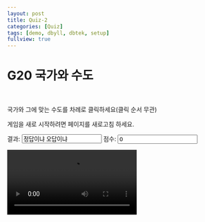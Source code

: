 ```yaml
---
layout: post
title: Quiz-2
categories: [Quiz]
tags: [demo, dbyll, dbtek, setup]
fullview: true
---
```


<html>
<head>
    <title>퀴즈 게임(다형식 동영상)</title>
<style>
.thing {position:absolute;left: -599px; top: 0px; border: 2px; border-style: double; background-color: white; margin: 5px; padding: 5px; }

#vid {position:absolute; visibility:hidden; z-index: 0; }

</style>
    <script type="text/javascript">
 var facts = [
   ["중국","베이징",false],
   ["인도","뉴 델리",false],
   ["유럽 연합","브뤼셀",false],
   ["미국","워싱톤, DC",false],
   ["인도네시아","자카르타",false],
   ["브라질","브라질리아",false],
   ["러시아","모스크바",false],
   ["일본","도쿄",false],
   ["멕시코","멕시코 시티",false],
   ["독일","베를린",false],
   ["터키","앙카라",false],
   ["프랑스","파리",false],
   ["영국","런던",false],
   ["이탈리아","로마",false],
   ["남아프리카","프레토리아",false],
   ["대한민국","서울",false],
   ["아르헨티나","부에노스 아이레스",false],
   ["캐나다","오타와",false],
   ["사우디 아라비아","리야드",false],
   ["호주","캔버라",false]
   ];
  
 var thingelem;
 var nq = 4;  //number of questions asked in a game
 var elementinmotion;
 var makingmove = false;
 var inbetween = 300;
 var col1 = 20;
 var row1 = 200;
 var rowsize = 50;
 var slots = new Array(nq);
 

 
function init(){
   setupgame();
}

function setupgame() {
 var i;
 var c;
 var s;
 var mx = col1;
 var my = row1;
 var d;
 var uniqueid;
 // mark all faces as not being used.
 for (i=0;i<facts.length;i++) {
  facts[i][2] = false; 
 }
 for (i=0;i<nq;i++) {
  slots[i] = -100;
 }
 for(i=0;i<nq;i++) {
  do {c = Math.floor(Math.random()*facts.length);}
  while (facts[c][2]==true)
  facts[c][2]=true; 
  uniqueid = "c"+String(c);
  d = document.createElement('country');
     d.innerHTML = (
       "<div class='thing' id='"+uniqueid+"'>placeholder</div>");
  document.body.appendChild(d);  
  thingelem = document.getElementById(uniqueid);
  thingelem.textContent=facts[c][0];
  thingelem.style.top = String(my)+"px";
  thingelem.style.left = String(mx)+"px";
  thingelem.addEventListener('click',pickelement,false);
  uniqueid = "p"+String(c);
  d = document.createElement('cap');
     d.innerHTML = (
       "<div class='thing' id='"+uniqueid+"'>placeholder</div>");
  document.body.appendChild(d);  
  thingelem = document.getElementById(uniqueid);
  thingelem.textContent=facts[c][1];
  // put this thing in random choice from empty slots
  do {s = Math.floor(Math.random()*nq);}
  while (slots[s]>=0)
  slots[s]=c; 
  thingelem.style.top = String(row1+s*rowsize)+"px";
  thingelem.style.left = String(col1+inbetween)+"px";
  thingelem.addEventListener('click',pickelement,false);
  my +=rowsize;
 }
 document.f.score.value = "0";
 return false;
}

 function pickelement(ev) {
  var thisx;
  var thisxn;
  var sc;
  if (makingmove) {
   if (this==elementinmotion) {
    elementinmotion.style.backgroundColor = "white";
    makingmove = false;
    return;
   }
   thisx= this.style.left;
   thisx = thisx.substring(0,thisx.length-2);  //remove the px
  thisxn = Number(thisx) + 115;
   elementinmotion.style.left = String(thisxn)+"px";
   elementinmotion.style.top = this.style.top;
   makingmove = false;
   if (this.id.substring(1)==elementinmotion.id.substring(1)) {
    elementinmotion.style.backgroundColor = "gold";
    this.style.backgroundColor = "gold";
    document.f.out.value = "정답";
    sc = 1+Number(document.f.score.value);
    document.f.score.value = String(sc);
    if (sc==nq) {
    v = document.getElementById("vid");
    v.style.visibility = "visible";
    v.style.zIndex="10000";
    v.play();
       }
    }
   else {
    document.f.out.value = "오답";
    elementinmotion.style.backgroundColor = "white";
    }
  }
  else {
  makingmove = true;
  elementinmotion = this;
  elementinmotion.style.backgroundColor = "tan";
  }
 }


</script>
</head>
<body onLoad="init();"> 
<h1>G20 국가와 수도</h1><br/>

국가와 그에 맞는 수도를 차례로 클릭하세요(클릭 순서 무관)
<p>
게임을 새로 시작하려면 페이지를 새로고침 하세요.
<form name="f" >
결과: <input name="out" type="text" value="정답이냐 오답이냐"/>
점수: <input name="score" type="text" value="0"/>
</form>
</p>


<video id="vid" controls="controls"  preload="auto">
<source src="shortfireworks.mp4" type='video/mp4; codecs="avc1.42E01E, mp4a.40.2"'>
<source src="shortfireworks.theora.ogv" type='video/ogg; codecs="theora, vorbis"'>
<source src="shortfireworks.webmvp8.webm" type="video/webm; codec="vp8, vorbis"'">
이 브라우저는 video 태그를 인식하지 못 합니다.
 </video>
</body>
</html>
